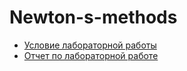 # Newton-s-methods
* [Условие лабораторной работы](statements.pdf)
* [Отчет по лабораторной работе](report/report.pdf)
